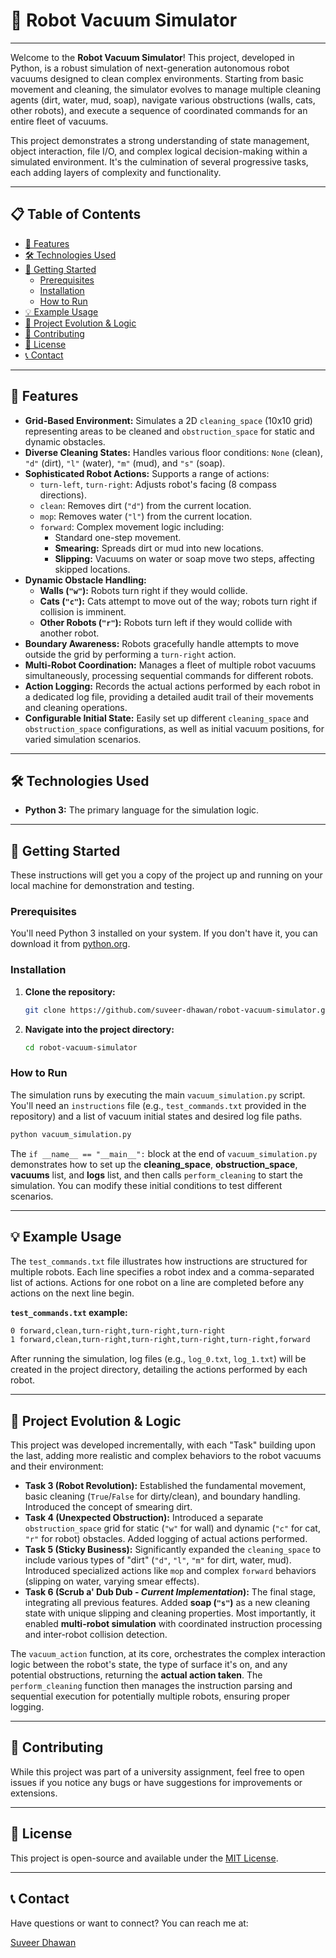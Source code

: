 # 🤖 Robot Vacuum Simulator

---

Welcome to the **Robot Vacuum Simulator**! This project, developed in Python, is a robust simulation of next-generation autonomous robot vacuums designed to clean complex environments. Starting from basic movement and cleaning, the simulator evolves to manage multiple cleaning agents (dirt, water, mud, soap), navigate various obstructions (walls, cats, other robots), and execute a sequence of coordinated commands for an entire fleet of vacuums.

This project demonstrates a strong understanding of state management, object interaction, file I/O, and complex logical decision-making within a simulated environment. It's the culmination of several progressive tasks, each adding layers of complexity and functionality.

---

## 📋 Table of Contents

* [🌟 Features](#-features)
* [🛠️ Technologies Used](#️-technologies-used)
* [🚀 Getting Started](#-getting-started)
    * [Prerequisites](#prerequisites)
    * [Installation](#installation)
    * [How to Run](#how-to-run)
* [💡 Example Usage](#-example-usage)
* [🧠 Project Evolution & Logic](#-project-evolution--logic)
* [🤝 Contributing](#-contributing)
* [📄 License](#-license)
* [📞 Contact](#-contact)

---

## 🌟 Features

* **Grid-Based Environment:** Simulates a 2D `cleaning_space` (10x10 grid) representing areas to be cleaned and `obstruction_space` for static and dynamic obstacles.
* **Diverse Cleaning States:** Handles various floor conditions: `None` (clean), `"d"` (dirt), `"l"` (water), `"m"` (mud), and `"s"` (soap).
* **Sophisticated Robot Actions:** Supports a range of actions:
    * `turn-left`, `turn-right`: Adjusts robot's facing (8 compass directions).
    * `clean`: Removes dirt (`"d"`) from the current location.
    * `mop`: Removes water (`"l"`) from the current location.
    * `forward`: Complex movement logic including:
        * Standard one-step movement.
        * **Smearing:** Spreads dirt or mud into new locations.
        * **Slipping:** Vacuums on water or soap move two steps, affecting skipped locations.
* **Dynamic Obstacle Handling:**
    * **Walls (`"w"`):** Robots turn right if they would collide.
    * **Cats (`"c"`):** Cats attempt to move out of the way; robots turn right if collision is imminent.
    * **Other Robots (`"r"`):** Robots turn left if they would collide with another robot.
* **Boundary Awareness:** Robots gracefully handle attempts to move outside the grid by performing a `turn-right` action.
* **Multi-Robot Coordination:** Manages a fleet of multiple robot vacuums simultaneously, processing sequential commands for different robots.
* **Action Logging:** Records the actual actions performed by each robot in a dedicated log file, providing a detailed audit trail of their movements and cleaning operations.
* **Configurable Initial State:** Easily set up different `cleaning_space` and `obstruction_space` configurations, as well as initial vacuum positions, for varied simulation scenarios.

---

## 🛠️ Technologies Used

* **Python 3:** The primary language for the simulation logic.

---

## 🚀 Getting Started

These instructions will get you a copy of the project up and running on your local machine for demonstration and testing.

### Prerequisites

You'll need Python 3 installed on your system. If you don't have it, you can download it from [python.org](https://www.python.org/downloads/).

### Installation

1.  **Clone the repository:**

    ```bash
    git clone https://github.com/suveer-dhawan/robot-vacuum-simulator.git
    ```

2.  **Navigate into the project directory:**

    ```bash
    cd robot-vacuum-simulator
    ```

### How to Run

The simulation runs by executing the main `vacuum_simulation.py` script. You'll need an `instructions` file (e.g., `test_commands.txt` provided in the repository) and a list of vacuum initial states and desired log file paths.

```bash
python vacuum_simulation.py
```

The `if __name__ == "__main__":` block at the end of `vacuum_simulation.py` demonstrates how to set up the **cleaning_space**, **obstruction_space**, **vacuums** list, and **logs** list, and then calls `perform_cleaning` to start the simulation. You can modify these initial conditions to test different scenarios.

---

## 💡 Example Usage

The `test_commands.txt` file illustrates how instructions are structured for multiple robots. Each line specifies a robot index and a comma-separated list of actions. Actions for one robot on a line are completed before any actions on the next line begin.

**`test_commands.txt` example:**

```bash
0 forward,clean,turn-right,turn-right,turn-right
1 forward,clean,turn-right,turn-right,turn-right,turn-right,forward
```

After running the simulation, log files (e.g., `log_0.txt`, `log_1.txt`) will be created in the project directory, detailing the actions performed by each robot.

---

## 🧠 Project Evolution & Logic

This project was developed incrementally, with each "Task" building upon the last, adding more realistic and complex behaviors to the robot vacuums and their environment:

* **Task 3 (Robot Revolution):** Established the fundamental movement, basic cleaning (`True`/`False` for dirty/clean), and boundary handling. Introduced the concept of smearing dirt.
* **Task 4 (Unexpected Obstruction):** Introduced a separate `obstruction_space` grid for static (`"w"` for wall) and dynamic (`"c"` for cat, `"r"` for robot) obstacles. Added logging of actual actions performed.
* **Task 5 (Sticky Business):** Significantly expanded the `cleaning_space` to include various types of "dirt" (`"d"`, `"l"`, `"m"` for dirt, water, mud). Introduced specialized actions like `mop` and complex `forward` behaviors (slipping on water, varying smear effects).
* **Task 6 (Scrub a' Dub Dub - *Current Implementation*):** The final stage, integrating all previous features. Added **soap (`"s"`)** as a new cleaning state with unique slipping and cleaning properties. Most importantly, it enabled **multi-robot simulation** with coordinated instruction processing and inter-robot collision detection.

The `vacuum_action` function, at its core, orchestrates the complex interaction logic between the robot's state, the type of surface it's on, and any potential obstructions, returning the **actual action taken**. The `perform_cleaning` function then manages the instruction parsing and sequential execution for potentially multiple robots, ensuring proper logging.

---

## 🤝 Contributing

While this project was part of a university assignment, feel free to open issues if you notice any bugs or have suggestions for improvements or extensions.

---

## 📄 License

This project is open-source and available under the [MIT License](https://opensource.org/licenses/MIT).

---

## 📞 Contact

Have questions or want to connect? You can reach me at:

[Suveer Dhawan](https://github.com/suveer-dhawan)
